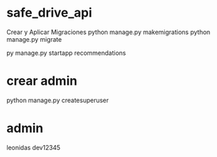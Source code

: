 # safe_drive_api

Crear y Aplicar Migraciones 
python manage.py makemigrations 
python manage.py migrate 

py manage.py startapp recommendations
# crear admin

python manage.py createsuperuser

# admin

leonidas
dev12345